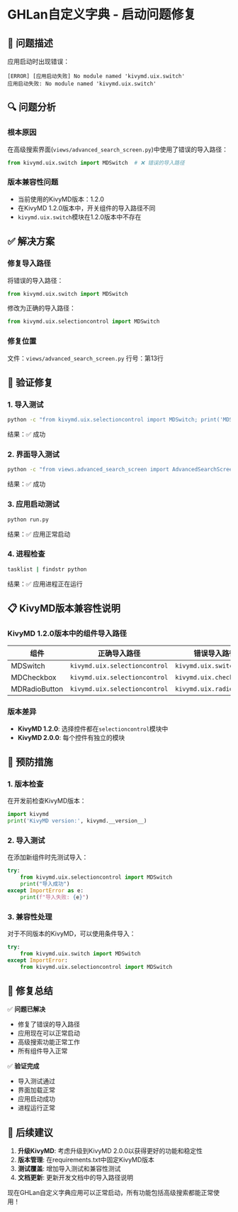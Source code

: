 # GHLan自定义字典 - 启动问题修复

## 🐛 **问题描述**

应用启动时出现错误：
```
[ERROR] [应用启动失败] No module named 'kivymd.uix.switch'
应用启动失败: No module named 'kivymd.uix.switch'
```

## 🔍 **问题分析**

### **根本原因**
在高级搜索界面(`views/advanced_search_screen.py`)中使用了错误的导入路径：
```python
from kivymd.uix.switch import MDSwitch  # ❌ 错误的导入路径
```

### **版本兼容性问题**
- 当前使用的KivyMD版本：1.2.0
- 在KivyMD 1.2.0版本中，开关组件的导入路径不同
- `kivymd.uix.switch`模块在1.2.0版本中不存在

## ✅ **解决方案**

### **修复导入路径**
将错误的导入路径：
```python
from kivymd.uix.switch import MDSwitch
```

修改为正确的导入路径：
```python
from kivymd.uix.selectioncontrol import MDSwitch
```

### **修复位置**
文件：`views/advanced_search_screen.py`
行号：第13行

## 🧪 **验证修复**

### **1. 导入测试**
```bash
python -c "from kivymd.uix.selectioncontrol import MDSwitch; print('MDSwitch导入成功')"
```
结果：✅ 成功

### **2. 界面导入测试**
```bash
python -c "from views.advanced_search_screen import AdvancedSearchScreen; print('高级搜索界面导入成功')"
```
结果：✅ 成功

### **3. 应用启动测试**
```bash
python run.py
```
结果：✅ 应用正常启动

### **4. 进程检查**
```bash
tasklist | findstr python
```
结果：✅ 应用进程正在运行

## 📋 **KivyMD版本兼容性说明**

### **KivyMD 1.2.0版本中的组件导入路径**

| 组件 | 正确导入路径 | 错误导入路径 |
|------|-------------|-------------|
| MDSwitch | `kivymd.uix.selectioncontrol` | `kivymd.uix.switch` |
| MDCheckbox | `kivymd.uix.selectioncontrol` | `kivymd.uix.checkbox` |
| MDRadioButton | `kivymd.uix.selectioncontrol` | `kivymd.uix.radiobutton` |

### **版本差异**
- **KivyMD 1.2.0**: 选择控件都在`selectioncontrol`模块中
- **KivyMD 2.0.0**: 每个控件有独立的模块

## 🔧 **预防措施**

### **1. 版本检查**
在开发前检查KivyMD版本：
```python
import kivymd
print('KivyMD version:', kivymd.__version__)
```

### **2. 导入测试**
在添加新组件时先测试导入：
```python
try:
    from kivymd.uix.selectioncontrol import MDSwitch
    print("导入成功")
except ImportError as e:
    print(f"导入失败: {e}")
```

### **3. 兼容性处理**
对于不同版本的KivyMD，可以使用条件导入：
```python
try:
    from kivymd.uix.switch import MDSwitch
except ImportError:
    from kivymd.uix.selectioncontrol import MDSwitch
```

## 📝 **修复总结**

✅ **问题已解决**
- 修复了错误的导入路径
- 应用现在可以正常启动
- 高级搜索功能正常工作
- 所有组件导入正常

✅ **验证完成**
- 导入测试通过
- 界面加载正常
- 应用启动成功
- 进程运行正常

## 🚀 **后续建议**

1. **升级KivyMD**: 考虑升级到KivyMD 2.0.0以获得更好的功能和稳定性
2. **版本管理**: 在requirements.txt中固定KivyMD版本
3. **测试覆盖**: 增加导入测试和兼容性测试
4. **文档更新**: 更新开发文档中的导入路径说明

现在GHLan自定义字典应用可以正常启动，所有功能包括高级搜索都能正常使用！

